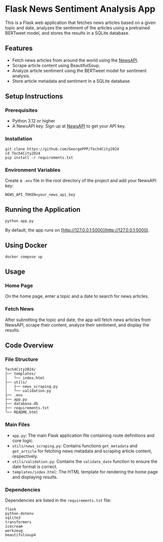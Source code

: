 Flask News Sentiment Analysis App
=================================

This is a Flask web application that fetches news articles based on a given topic and date, analyzes the sentiment of the articles using a pretrained BERTweet model, and stores the results in a SQLite database.

Features
--------

*   Fetch news articles from around the world using the [NewsAPI](https://newsapi.org).
*   Scrape article content using BeautifulSoup.
*   Analyze article sentiment using the BERTweet model for sentiment analysis.
*   Store article metadata and sentiment in a SQLite database.

Setup Instructions
------------------

### Prerequisites

*   Python 3.12 or higher
*   A NewsAPI key. Sign up at [NewsAPI](https://newsapi.org/register) to get your API key.

### Installation

    
    git clone https://github.com/GeorgePPP/Tech4City2024
    cd Tech4City2024
    pip install -r requirements.txt
    

### Environment Variables

Create a `.env` file in the root directory of the project and add your NewsAPI key:

    
    NEWS_API_TOKEN=your_news_api_key
    

Running the Application
-----------------------

    
    python app.py
    

By default, the app runs on [http://127.0.0.1:5000](http://127.0.0.1:5000).

Using Docker
-----------------------

    
    docker compose up
    

Usage
-----

### Home Page

On the home page, enter a topic and a date to search for news articles.

### Fetch News

After submitting the topic and date, the app will fetch news articles from NewsAPI, scrape their content, analyze their sentiment, and display the results.

Code Overview
-------------

### File Structure

    
    Tech4City2024/
    ├── templates/
    │   └── index.html
    ├── utils/
    │   ├── news_scraping.py
    │   └── validation.py
    ├── .env
    ├── app.py
    ├── database.db
    ├── requirements.txt
    └── README.html
    

### Main Files

*   `app.py`: The main Flask application file containing route definitions and core logic.
*   `utils/news_scraping.py`: Contains functions `get_metadata` and `get_article` for fetching news metadata and scraping article content, respectively.
*   `utils/validation.py`: Contains the `validate_date` function to ensure the date format is correct.
*   `templates/index.html`: The HTML template for rendering the home page and displaying results.

### Dependencies

Dependencies are listed in the `requirements.txt` file:

    
    flask
    python-dotenv
    sqlite3
    transformers
    icecream
    werkzeug
    beautifulsoup4